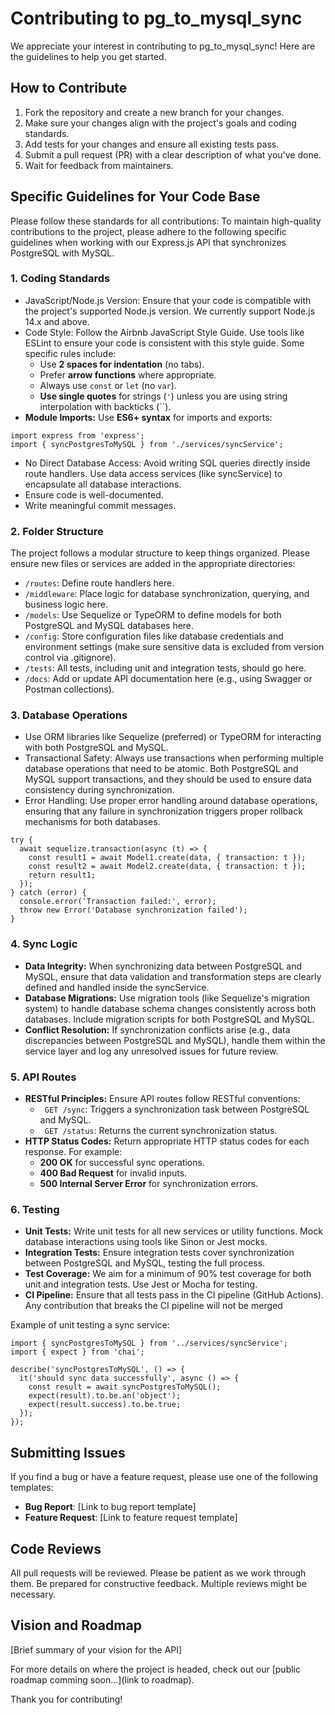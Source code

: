 # Contributing to pg_to_mysql_sync

We appreciate your interest in contributing to pg_to_mysql_sync! Here are the guidelines to help you get started.

## How to Contribute
1. Fork the repository and create a new branch for your changes.
2. Make sure your changes align with the project's goals and coding standards.
3. Add tests for your changes and ensure all existing tests pass.
4. Submit a pull request (PR) with a clear description of what you've done.
5. Wait for feedback from maintainers.

## Specific Guidelines for Your Code Base
Please follow these standards for all contributions:
To maintain high-quality contributions to the project, please adhere to the following specific guidelines when working with our Express.js API that synchronizes PostgreSQL with MySQL.

### 1. Coding Standards
- JavaScript/Node.js Version: Ensure that your code is compatible with the project's supported Node.js version. We currently support Node.js 14.x and above.
- Code Style: Follow the Airbnb JavaScript Style Guide. Use tools like ESLint to ensure your code is consistent with this style guide. Some specific rules include:
  - Use **2 spaces for indentation** (no tabs).
  - Prefer **arrow functions** where appropriate.
  - Always use `const` or `let` (no `var`).
  - **Use single quotes** for strings (`'`) unless you are using string interpolation with backticks (``).
- **Module Imports:** Use **ES6+ syntax** for imports and exports:
```
import express from 'express';
import { syncPostgresToMySQL } from './services/syncService';
```
- No Direct Database Access: Avoid writing SQL queries directly inside route handlers. Use data access services (like syncService) to encapsulate all database interactions.
- Ensure code is well-documented.
- Write meaningful commit messages.

### 2. Folder Structure
The project follows a modular structure to keep things organized. Please ensure new files or services are added in the appropriate directories:

- `/routes`: Define route handlers here.
- `/middleware`: Place logic for database synchronization, querying, and business logic here.
- `/models`: Use Sequelize or TypeORM to define models for both PostgreSQL and MySQL databases here.
- `/config`: Store configuration files like database credentials and environment settings (make sure sensitive data is excluded from version control via .gitignore).
- `/tests`: All tests, including unit and integration tests, should go here.
- `/docs`: Add or update API documentation here (e.g., using Swagger or Postman collections).
### 3. Database Operations
- Use ORM libraries like Sequelize (preferred) or TypeORM for interacting with both PostgreSQL and MySQL.
- Transactional Safety: Always use transactions when performing multiple database operations that need to be atomic. Both PostgreSQL and MySQL support transactions, and they should be used to ensure data consistency during synchronization.
- Error Handling: Use proper error handling around database operations, ensuring that any failure in synchronization triggers proper rollback mechanisms for both databases.
```
try {
  await sequelize.transaction(async (t) => {
    const result1 = await Model1.create(data, { transaction: t });
    const result2 = await Model2.create(data, { transaction: t });
    return result1;
  });
} catch (error) {
  console.error('Transaction failed:', error);
  throw new Error('Database synchronization failed');
}
```
### 4. Sync Logic
- **Data Integrity:** When synchronizing data between PostgreSQL and MySQL, ensure that data validation and transformation steps are clearly defined and handled inside the syncService.
- **Database Migrations:** Use migration tools (like Sequelize's migration system) to handle database schema changes consistently across both databases. Include migration scripts for both PostgreSQL and MySQL.
- **Conflict Resolution:** If synchronization conflicts arise (e.g., data discrepancies between PostgreSQL and MySQL), handle them within the service layer and log any unresolved issues for future review.
### 5. API Routes
- **RESTful Principles:** Ensure API routes follow RESTful conventions:
  - ` GET /sync`: Triggers a synchronization task between PostgreSQL and MySQL.
  - ` GET /status`: Returns the current synchronization status.
- **HTTP Status Codes:** Return appropriate HTTP status codes for each response. For example:
  - **200 OK** for successful sync operations.
  - **400 Bad Request** for invalid inputs.
  - **500 Internal Server Error** for synchronization errors.
### 6. Testing
- **Unit Tests:** Write unit tests for all new services or utility functions. Mock database interactions using tools like Sinon or Jest mocks.
- **Integration Tests:** Ensure integration tests cover synchronization between PostgreSQL and MySQL, testing the full process.
- **Test Coverage:** We aim for a minimum of 90% test coverage for both unit and integration tests. Use Jest or Mocha for testing.
- **CI Pipeline:** Ensure that all tests pass in the CI pipeline (GitHub Actions). Any contribution that breaks the CI pipeline will not be merged
  
Example of unit testing a sync service:
```
import { syncPostgresToMySQL } from '../services/syncService';
import { expect } from 'chai';

describe('syncPostgresToMySQL', () => {
  it('should sync data successfully', async () => {
    const result = await syncPostgresToMySQL();
    expect(result).to.be.an('object');
    expect(result.success).to.be.true;
  });
});
```
## Submitting Issues
If you find a bug or have a feature request, please use one of the following templates:
- **Bug Report**: [Link to bug report template]
- **Feature Request**: [Link to feature request template]

## Code Reviews
All pull requests will be reviewed. Please be patient as we work through them. Be prepared for constructive feedback. Multiple reviews might be necessary.

## Vision and Roadmap
[Brief summary of your vision for the API]

For more details on where the project is headed, check out our [public roadmap comming soon...](link to roadmap).

Thank you for contributing!

